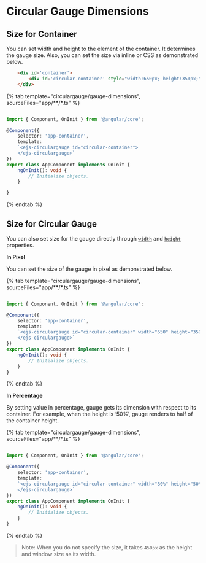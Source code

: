 
# Circular Gauge Dimensions

## Size for Container

You can set width and height to the element of the container. It determines the gauge size. Also, you can set the size via inline or CSS as demonstrated below.

```html
    <div id='container'>
        <div id='circular-container' style="width:650px; height:350px;"></div>
    </div>
```

{% tab template="circulargauge/gauge-dimensions", sourceFiles="app/**/*.ts" %}

```typescript

import { Component, OnInit } from '@angular/core';

@Component({
    selector: 'app-container',
    template:
    `<ejs-circulargauge id="circular-container">
    </ejs-circulargauge>`
})
export class AppComponent implements OnInit {
    ngOnInit(): void {
        // Initialize objects.
    }

}

```

{% endtab %}
<!-- markdownlint-disable MD036 -->

## Size for Circular Gauge

<!-- markdownlint-disable MD036 -->

You can also set size for the gauge directly through [`width`](../api/circular-gauge/#width-string)
and [`height`](../api/circular-gauge/#height-string) properties.

**In Pixel**

You can set the size of the gauge in pixel as demonstrated below.

{% tab template="circulargauge/gauge-dimensions", sourceFiles="app/**/*.ts" %}

```typescript

import { Component, OnInit } from '@angular/core';

@Component({
    selector: 'app-container',
    template:
    `<ejs-circulargauge id="circular-container" width="650" height="350">
    </ejs-circulargauge>`
})
export class AppComponent implements OnInit {
    ngOnInit(): void {
        // Initialize objects.
    }
}

```

{% endtab %}

**In Percentage**

By setting value in percentage, gauge gets its dimension with respect to its container. For example, when
the height is ‘50%’, gauge renders to half of the container height.

{% tab template="circulargauge/gauge-dimensions", sourceFiles="app/**/*.ts" %}

```typescript

import { Component, OnInit } from '@angular/core';

@Component({
    selector: 'app-container',
    template:
    `<ejs-circulargauge id="circular-container" width="80%" height="50%">
    </ejs-circulargauge>`
})
export class AppComponent implements OnInit {
    ngOnInit(): void {
        // Initialize objects.
    }
}

```

{% endtab %}

>Note: When you do not specify the size, it takes `450px` as the height and window size as its width.